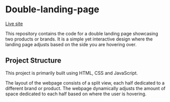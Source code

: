 # Double-landing-page

[Live site](https://aneal07.github.io/Double-landing-page/)

This repository contains the code for a double landing page showcasing two products or brands. It is a simple yet interactive design where the landing page adjusts based on the side you are hovering over.

## Project Structure

This project is primarily built using HTML, CSS and JavaScript.

The layout of the webpage consists of a split view, each half dedicated to a different brand or product. The webpage dynamically adjusts the amount of space dedicated to each half based on where the user is hovering. 
